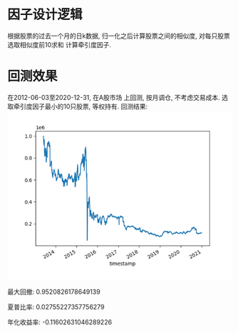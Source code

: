 # 因子设计逻辑
根据股票的过去一个月的日k数据,
归一化之后计算股票之间的相似度,
对每只股票选取相似度前10求和
计算牵引度因子.

# 回测效果

在2012-06-03至2020-12-31, 在A股市场
上回测, 按月调仓, 不考虑交易成本. 
选取牵引度因子最小的10只股票,
等权持有. 回测结果:
![回测结果](./收益率曲线.png)

最大回撤: 0.9520826178649139

夏普比率: 0.02755227357756279

年化收益率: -0.11602631046289226

